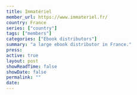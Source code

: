```yaml
---
title: Immatériel
member_url: https://www.immateriel.fr/
country: France
series: ["country"] 
tags: ["members"]
categories: ["Ebook distributors"]
summary: "a large ebook distributor in France."
press:
active: true
layout: post
showReadTime: false
showDate: false
permalink: ""
date: 
---
```

